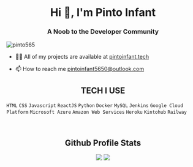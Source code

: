 <h1 align="center">Hi 👋, I'm Pinto Infant</h1>
<h3 align="center">A Noob to the Developer Community</h3>

<p align="left"> <img src="https://komarev.com/ghpvc/?username=pinto565&label=Profile%20views&color=0e75b6&style=flat" alt="pinto565" /> </p>

- 👨‍💻 All of my projects are available at [pintoinfant.tech](pintoinfant.tech)

- 📫 How to reach me pintoinfant5650@outlook.com

<h2 align="center">TECH I USE</h2>

  `HTML` `CSS` `Javascript` `ReactJS` `Python` `Docker` `MySQL` `Jenkins` `Google Cloud Platform` `Microsoft Azure` `Amazon Web Services` `Heroku` `Kintohub` `Railway`



<br>


<h2 align="center">Github Profile Stats</h2>
<p align="center">
     <img src="http://github-readme-streak-stats.herokuapp.com?user=Pinto565&fire=42B883&ring=42B883&currStreakLabel=42B883">
    <img src="https://github-readme-stats.vercel.app/api?username=Pinto565&theme=vue&show_icons=true&">
</p>
<!--<p align="center">
  <img src="https://activity-graph.herokuapp.com/graph?username=Pinto565&bg_color=fff&color=708090&line=42B883&point=42B883&area=true&hide_border=true">
  </p>
<br>

<p align="center">
     <img src="https://github-readme-stats.vercel.app/api/top-langs/?username=Pinto565&hide=pug">
</p>-->
